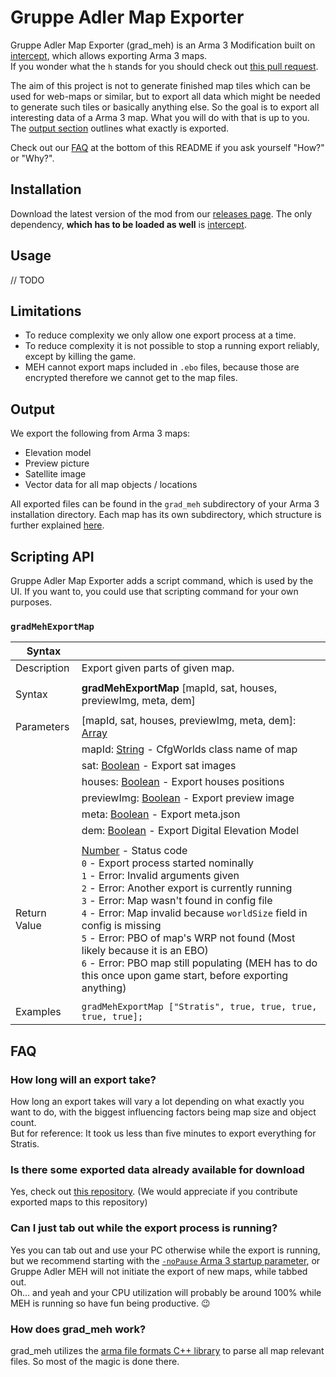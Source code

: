 # Gruppe Adler Map Exporter

Gruppe Adler Map Exporter (grad_meh) is an Arma 3 Modification built on [intercept](https://github.com/intercept/intercept), which allows exporting Arma 3 maps.  
If you wonder what the `h` stands for you should check out [this pull request](https://github.com/gruppe-adler/grad_meh/pull/1).   

The aim of this project is not to generate finished map tiles which can be used for web-maps or similar, but to export all data which might be needed to generate such tiles or basically anything else. So the goal is to export all interesting data of a Arma 3 map. What you will do with that is up to you. The [output section](#Output) outlines what exactly is exported. 

Check out our [FAQ](#FAQ) at the bottom of this README if you ask yourself "How?" or "Why?".

## Installation
Download the latest version of the mod from our [releases page](https://github.com/gruppe-adler/grad_meh/releases). The only dependency, **which has to be loaded as well** is [intercept](https://steamcommunity.com/sharedfiles/filedetails/?id=1645973522). 

## Usage
// TODO

## Limitations
- To reduce complexity we only allow one export process at a time.
- To reduce complexity it is not possible to stop a running export reliably, except by killing the game.
- MEH cannot export maps included in `.ebo` files, because those are encrypted therefore we cannot get to the map files. 

## Output
We export the following from Arma 3 maps:
- Elevation model
- Preview picture
- Satellite image
- Vector data for all map objects / locations

All exported files can be found in the `grad_meh` subdirectory of your Arma 3 installation directory. Each map has its own subdirectory, which structure is further explained [here](./docs/output_spec.md).

## Scripting API
Gruppe Adler Map Exporter adds a script command, which is used by the UI. If you want to, you could use that scripting command for your own purposes.

### `gradMehExportMap`
|**Syntax**| |  
|---|---|  
|Description| Export given parts of given map. |
|||
|Syntax| **gradMehExportMap** [mapId, sat, houses, previewImg, meta, dem]
|||
|Parameters|[mapId, sat, houses, previewImg, meta, dem]: [Array](https://community.bistudio.com/wiki/Array)|
||mapId: [String](https://community.bistudio.com/wiki/String) - CfgWorlds class name of map|
||sat: [Boolean](https://community.bistudio.com/wiki/Boolean) - Export sat images|
||houses: [Boolean](https://community.bistudio.com/wiki/Boolean) - Export houses positions|
||previewImg: [Boolean](https://community.bistudio.com/wiki/Boolean) - Export preview image|
||meta: [Boolean](https://community.bistudio.com/wiki/Boolean) - Export meta.json|
||dem: [Boolean](https://community.bistudio.com/wiki/Boolean) - Export Digital Elevation Model|
|||
|Return Value| [Number](https://community.bistudio.com/wiki/Number) - Status code<br>`0` - Export process started nominally<br>`1` - Error: Invalid arguments given<br>`2` - Error: Another export is currently running<br>`3` - Error: Map wasn't found in config file<br>`4` - Error: Map invalid because `worldSize` field in config is missing<br>`5` - Error: PBO of map's WRP not found (Most likely because it is an EBO)<br>`6` - Error: PBO map still populating (MEH has to do this once upon game start, before exporting anything)
|||
|Examples|`gradMehExportMap ["Stratis", true, true, true, true, true];`|  

## FAQ

### How long will an export take?
How long an export takes will vary a lot depending on what exactly you want to do, with the biggest influencing factors being map size and object count.  
But for reference: It took us less than five minutes to export everything for Stratis.

### Is there some exported data already available for download
Yes, check out [this repository](https://github.com/gruppe-adler/meh-data). (We would appreciate if you contribute exported maps to this repository)

### Can I just tab out while the export process is running?
Yes you can tab out and use your PC otherwise while the export is running, but we recommend starting with the [`-noPause` Arma 3 startup parameter](https://community.bistudio.com/wiki/Arma_3_Startup_Parameters#Developer_Options), or Gruppe Adler MEH will not initiate the export of new maps, while tabbed out.  
Oh... and yeah and your CPU utilization will probably be around 100% while MEH is running so have fun being productive. 😉

### How does grad_meh work?
grad_meh utilizes the [arma file formats C++ library](https://github.com/gruppe-adler/grad_aff) to parse all map relevant files. So most of the magic is done there.  
